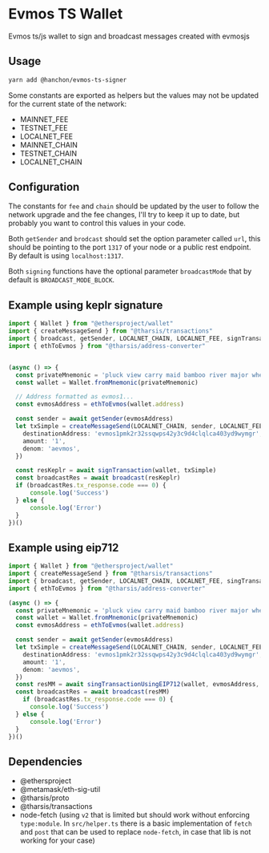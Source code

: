 # Evmos TS Wallet

Evmos ts/js wallet to sign and broadcast messages created with evmosjs

## Usage

```sh
yarn add @hanchon/evmos-ts-signer
```

Some constants are exported as helpers but the values may not be updated for the current state of the network:

- MAINNET_FEE
- TESTNET_FEE
- LOCALNET_FEE
- MAINNET_CHAIN
- TESTNET_CHAIN
- LOCALNET_CHAIN

## Configuration

The constants for `fee` and `chain` should be updated by the user to follow the network upgrade and the fee changes, I'll try to keep it up to date, but probably you want to control this values in your code.

Both `getSender` and `brodcast` should set the option parameter called `url`, this should be pointing to the port `1317` of your node or a public rest endpoint. By default is using `localhost:1317`.

Both `signing` functions have the optional parameter `broadcastMode` that by default is `BROADCAST_MODE_BLOCK`.

## Example using keplr signature

```ts
import { Wallet } from "@ethersproject/wallet"
import { createMessageSend } from "@tharsis/transactions"
import { broadcast, getSender, LOCALNET_CHAIN, LOCALNET_FEE, signTransaction } from "@hanchon/evmos-ts-signer"
import { ethToEvmos } from "@tharsis/address-converter"


(async () => {
  const privateMnemonic = 'pluck view carry maid bamboo river major where dutch wood certain oval order wise awkward clerk adult summer because number raven coil crunch hat'
  const wallet = Wallet.fromMnemonic(privateMnemonic)

  // Address formatted as evmos1...
  const evmosAddress = ethToEvmos(wallet.address)

  const sender = await getSender(evmosAddress)
  let txSimple = createMessageSend(LOCALNET_CHAIN, sender, LOCALNET_FEE, '', {
    destinationAddress: 'evmos1pmk2r32ssqwps42y3c9d4clqlca403yd9wymgr',
    amount: '1',
    denom: 'aevmos',
  })

  const resKeplr = await signTransaction(wallet, txSimple)
  const broadcastRes = await broadcast(resKeplr)
  if (broadcastRes.tx_response.code === 0) {
      console.log('Success')
  } else {
      console.log('Error')
  }
})()

```

## Example using eip712

```ts
import { Wallet } from "@ethersproject/wallet"
import { createMessageSend } from "@tharsis/transactions"
import { broadcast, getSender, LOCALNET_CHAIN, LOCALNET_FEE, singTransactionUsingEIP712 } from "@hanchon/evmos-ts-signer"
import { ethToEvmos } from "@tharsis/address-converter"

(async () => {
  const privateMnemonic = 'pluck view carry maid bamboo river major where dutch wood certain oval order wise awkward clerk adult summer because number raven coil crunch hat'
  const wallet = Wallet.fromMnemonic(privateMnemonic)
  const evmosAddress = ethToEvmos(wallet.address)

  const sender = await getSender(evmosAddress)
  let txSimple = createMessageSend(LOCALNET_CHAIN, sender, LOCALNET_FEE, '', {
    destinationAddress: 'evmos1pmk2r32ssqwps42y3c9d4clqlca403yd9wymgr',
    amount: '1',
    denom: 'aevmos',
  })
  const resMM = await singTransactionUsingEIP712(wallet, evmosAddress, txSimple)
  const broadcastRes = await broadcast(resMM)
    if (broadcastRes.tx_response.code === 0) {
      console.log('Success')
  } else {
      console.log('Error')
  }
})()
```

## Dependencies

- @ethersproject
- @metamask/eth-sig-util
- @tharsis/proto
- @tharsis/transactions
- node-fetch (using `v2` that is limited but should work without enforcing `type:module`. In `src/helper.ts` there is a basic implementation of `fetch` and `post` that can be used to replace `node-fetch`, in case that lib is not working for your case)
